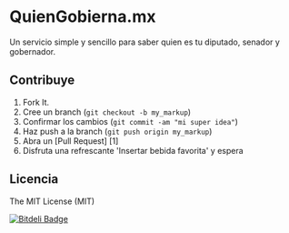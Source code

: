 QuienGobierna.mx
=============

Un servicio simple y sencillo para saber quien es tu diputado, senador y gobernador.

Contribuye
------------

1. Fork It.
2. Cree un branch (`git checkout -b my_markup`)
3. Confirmar los cambios (`git commit -am "mi super idea"`)
4. Haz push a la branch (`git push origin my_markup`)
5. Abra un [Pull Request] [1]
6. Disfruta una refrescante 'Insertar bebida favorita' y espera

Licencia
------------
The MIT License (MIT)

[![Bitdeli Badge](https://d2weczhvl823v0.cloudfront.net/Bluehats/quiengobierna/trend.png)](https://bitdeli.com/free "Bitdeli Badge")
